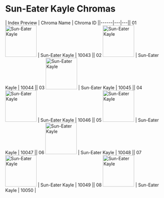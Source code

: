 # Sun-Eater Kayle Chromas

| Index  Preview | Chroma Name | Chroma ID ||------|---|---|| 01  <img src='https://raw.communitydragon.org/latest/plugins/rcp-be-lol-game-data/global/default/v1/champion-chroma-images/10/10043.png' alt='Sun-Eater Kayle' width='100'> | Sun-Eater Kayle | 10043 || 02  <img src='https://raw.communitydragon.org/latest/plugins/rcp-be-lol-game-data/global/default/v1/champion-chroma-images/10/10044.png' alt='Sun-Eater Kayle' width='100'> | Sun-Eater Kayle | 10044 || 03  <img src='https://raw.communitydragon.org/latest/plugins/rcp-be-lol-game-data/global/default/v1/champion-chroma-images/10/10045.png' alt='Sun-Eater Kayle' width='100'> | Sun-Eater Kayle | 10045 || 04  <img src='https://raw.communitydragon.org/latest/plugins/rcp-be-lol-game-data/global/default/v1/champion-chroma-images/10/10046.png' alt='Sun-Eater Kayle' width='100'> | Sun-Eater Kayle | 10046 || 05  <img src='https://raw.communitydragon.org/latest/plugins/rcp-be-lol-game-data/global/default/v1/champion-chroma-images/10/10047.png' alt='Sun-Eater Kayle' width='100'> | Sun-Eater Kayle | 10047 || 06  <img src='https://raw.communitydragon.org/latest/plugins/rcp-be-lol-game-data/global/default/v1/champion-chroma-images/10/10048.png' alt='Sun-Eater Kayle' width='100'> | Sun-Eater Kayle | 10048 || 07  <img src='https://raw.communitydragon.org/latest/plugins/rcp-be-lol-game-data/global/default/v1/champion-chroma-images/10/10049.png' alt='Sun-Eater Kayle' width='100'> | Sun-Eater Kayle | 10049 || 08  <img src='https://raw.communitydragon.org/latest/plugins/rcp-be-lol-game-data/global/default/v1/champion-chroma-images/10/10050.png' alt='Sun-Eater Kayle' width='100'> | Sun-Eater Kayle | 10050 |